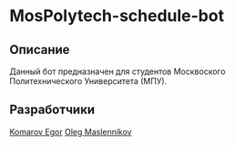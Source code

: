 # MosPolytech-schedule-bot

## Описание
Данный бот предназначен для студентов Москвоского Политехнического Университета (МПУ).

## Разработчики
[Komarov Egor](https://github.com/pojalustayuidi)
[Oleg Maslennikov](https://github.com/M0nkl)

